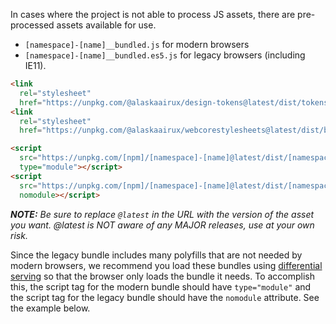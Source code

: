 In cases where the project is not able to process JS assets, there are pre-processed assets available for use.

- `[namespace]-[name]__bundled.js` for modern browsers
- `[namespace]-[name]__bundled.es5.js` for legacy browsers (including IE11).

```html
<link
  rel="stylesheet"
  href="https://unpkg.com/@alaskaairux/design-tokens@latest/dist/tokens/CSSCustomProperties.css" />
<link
  rel="stylesheet"
  href="https://unpkg.com/@alaskaairux/webcorestylesheets@latest/dist/bundled/essentials.css" />

<script
  src="https://unpkg.com/[npm]/[namespace]-[name]@latest/dist/[namespace]-[name]__bundled.js"
  type="module"></script>
<script
  src="https://unpkg.com/[npm]/[namespace]-[name]@latest/dist/[namespace]-[name]__bundled.es5.js"
  nomodule></script>
```

_**NOTE:** Be sure to replace `@latest` in the URL with the version of the asset you want. @latest is NOT aware of any MAJOR releases, use at your own risk._

Since the legacy bundle includes many polyfills that are not needed by modern browsers, we recommend you load these bundles using [differential serving](https://philipwalton.com/articles/deploying-es2015-code-in-production-today/) so that the browser only loads the bundle it needs. To accomplish this, the script tag for the modern bundle should have `type="module"` and the script tag for the legacy bundle should have the `nomodule` attribute. See the example below.
